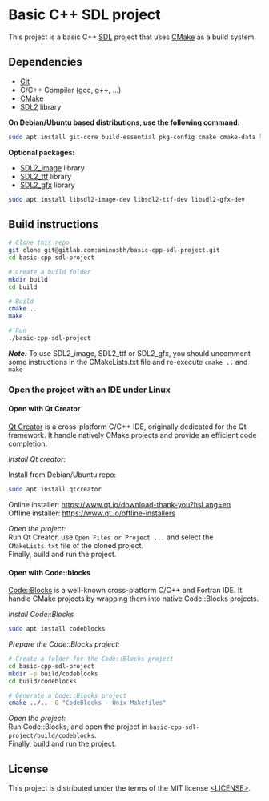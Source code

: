 # Basic C++ SDL project

This project is a basic C++ [SDL][] project that uses [CMake][] as a build system.

## Dependencies

- [Git][]
- C/C++ Compiler (gcc, g++, ...)
- [CMake][]
- [SDL2][SDL] library

**On Debian/Ubuntu based distributions, use the following command:**

```sh
sudo apt install git-core build-essential pkg-config cmake cmake-data libsdl2-dev
```

**Optional packages:**

- [SDL2_image][] library
- [SDL2_ttf][] library
- [SDL2_gfx][] library

```sh
sudo apt install libsdl2-image-dev libsdl2-ttf-dev libsdl2-gfx-dev
```

## Build instructions

```sh
# Clone this repo
git clone git@gitlab.com:aminosbh/basic-cpp-sdl-project.git
cd basic-cpp-sdl-project

# Create a build folder
mkdir build
cd build

# Build
cmake ..
make

# Run
./basic-cpp-sdl-project
```

***Note:*** To use SDL2_image, SDL2_ttf or SDL2_gfx, you should uncomment
some instructions in the CMakeLists.txt file and re-execute `cmake ..` and `make`

### Open the project with an IDE under Linux

#### Open with Qt Creator

[Qt Creator][] is a cross-platform C/C++ IDE, originally dedicated for the Qt framework.
It handle natively CMake projects and provide an efficient code completion.

*Install Qt creator:*

Install from Debian/Ubuntu repo:

```sh
sudo apt install qtcreator
```

Online installer: https://www.qt.io/download-thank-you?hsLang=en<br>
Offline installer: https://www.qt.io/offline-installers

*Open the project:*<br>
Run Qt Creator, use `Open Files or Project ...` and select the `CMakeLists.txt`
file of the cloned project.<br>
Finally, build and run the project.


#### Open with Code::blocks

[Code::Blocks][] is a well-known cross-platform C/C++ and Fortran IDE.
It handle CMake projects by wrapping them into native Code::Blocks projects.

*Install Code::Blocks*

```sh
sudo apt install codeblocks
```

*Prepare the Code::Blocks project:*

```sh
# Create a folder for the Code::Blocks project
cd basic-cpp-sdl-project
mkdir -p build/codeblocks
cd build/codeblocks

# Generate a Code::Blocks project
cmake ../.. -G "CodeBlocks - Unix Makefiles"
```

*Open the project:*<br>
Run Code::Blocks, and open the project in `basic-cpp-sdl-project/build/codeblocks`.<br>
Finally, build and run the project.


## License

This project is distributed under the terms of the MIT license
[&lt;LICENSE&gt;](LICENSE).



[SDL]: https://www.libsdl.org
[CMake]: https://cmake.org
[Git]: https://git-scm.com
[SDL2_image]: https://www.libsdl.org/projects/SDL_image
[SDL2_ttf]: https://www.libsdl.org/projects/SDL_ttf
[SDL2_gfx]: http://www.ferzkopp.net/wordpress/2016/01/02/sdl_gfx-sdl2_gfx
[Qt Creator]: https://doc.qt.io/qtcreator
[Code::Blocks]: http://www.codeblocks.org
